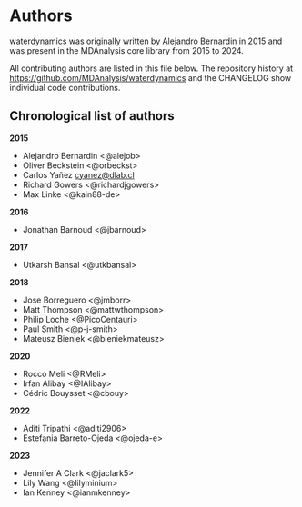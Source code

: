 # Authors

waterdynamics was originally written by Alejandro Bernardin in 2015 and was 
present in the MDAnalysis core library from 2015 to 2024.

All contributing authors are listed in this file below.
The repository history at https://github.com/MDAnalysis/waterdynamics
and the CHANGELOG show individual code contributions.

## Chronological list of authors

<!--
The rules for this file:
  * Authors are sorted chronologically, earliest to latest
  * Please format it each entry as "Preferred name <GitHub username>"
  * Your preferred name is whatever you wish to go by --
    it does *not* have to be your legal name!
  * Please start a new section for each new year
  * Don't ever delete anything
-->

**2015**
- Alejandro Bernardin <@alejob>
- Oliver Beckstein <@orbeckst>
- Carlos Yañez <cyanez@dlab.cl>
- Richard Gowers <@richardjgowers>
- Max Linke <@kain88-de>

**2016**
- Jonathan Barnoud <@jbarnoud>

**2017**
- Utkarsh Bansal <@utkbansal>

**2018**
- Jose Borreguero <@jmborr>
- Matt Thompson <@mattwthompson>
- Philip Loche <@PicoCentauri>
- Paul Smith <@p-j-smith>
- Mateusz Bieniek <@bieniekmateusz>

**2020**
- Rocco Meli <@RMeli>
- Irfan Alibay <@IAlibay>
- Cédric Bouysset <@cbouy>

**2022**
- Aditi Tripathi <@aditi2906>
- Estefania Barreto-Ojeda <@ojeda-e>

**2023**
- Jennifer A Clark <@jaclark5>
- Lily Wang <@lilyminium>
- Ian Kenney <@ianmkenney>
